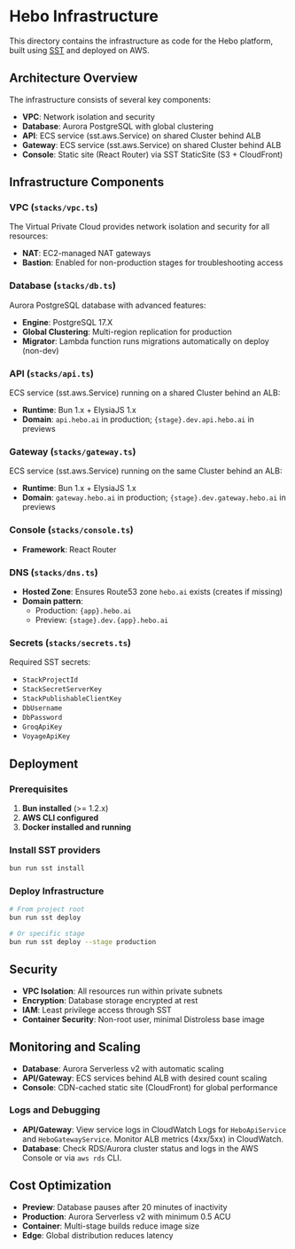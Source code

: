 # Hebo Infrastructure

This directory contains the infrastructure as code for the Hebo platform, built using [SST](https://sst.dev/) and deployed on AWS.

## Architecture Overview

The infrastructure consists of several key components:

- **VPC**: Network isolation and security
- **Database**: Aurora PostgreSQL with global clustering
- **API**: ECS service (sst.aws.Service) on shared Cluster behind ALB
- **Gateway**: ECS service (sst.aws.Service) on shared Cluster behind ALB
- **Console**: Static site (React Router) via SST StaticSite (S3 + CloudFront)

## Infrastructure Components

### VPC (`stacks/vpc.ts`)

The Virtual Private Cloud provides network isolation and security for all resources:

- **NAT**: EC2-managed NAT gateways
- **Bastion**: Enabled for non-production stages for troubleshooting access

### Database (`stacks/db.ts`)

Aurora PostgreSQL database with advanced features:

- **Engine**: PostgreSQL 17.X
- **Global Clustering**: Multi-region replication for production
- **Migrator**: Lambda function runs migrations automatically on deploy (non-dev)

### API (`stacks/api.ts`)

ECS service (sst.aws.Service) running on a shared Cluster behind an ALB:

- **Runtime**: Bun 1.x + ElysiaJS 1.x
- **Domain**: `api.hebo.ai` in production; `{stage}.dev.api.hebo.ai` in previews

### Gateway (`stacks/gateway.ts`)

ECS service (sst.aws.Service) running on the same Cluster behind an ALB:

- **Runtime**: Bun 1.x + ElysiaJS 1.x
- **Domain**: `gateway.hebo.ai` in production; `{stage}.dev.gateway.hebo.ai` in previews

### Console (`stacks/console.ts`)

- **Framework**: React Router

### DNS (`stacks/dns.ts`)

- **Hosted Zone**: Ensures Route53 zone `hebo.ai` exists (creates if missing)
- **Domain pattern**:
  - Production: `{app}.hebo.ai`
  - Preview: `{stage}.dev.{app}.hebo.ai`

### Secrets (`stacks/secrets.ts`)

Required SST secrets:

- `StackProjectId`
- `StackSecretServerKey`
- `StackPublishableClientKey`
- `DbUsername`
- `DbPassword`
- `GroqApiKey`
- `VoyageApiKey`

## Deployment

### Prerequisites

1. **Bun installed** (>= 1.2.x)
2. **AWS CLI configured**
3. **Docker installed and running**

### Install SST providers

```bash
bun run sst install
```

### Deploy Infrastructure

```bash
# From project root
bun run sst deploy

# Or specific stage
bun run sst deploy --stage production
```

## Security

- **VPC Isolation**: All resources run within private subnets
- **Encryption**: Database storage encrypted at rest
- **IAM**: Least privilege access through SST
- **Container Security**: Non-root user, minimal Distroless base image

## Monitoring and Scaling

- **Database**: Aurora Serverless v2 with automatic scaling
- **API/Gateway**: ECS services behind ALB with desired count scaling
- **Console**: CDN-cached static site (CloudFront) for global performance

### Logs and Debugging

- **API/Gateway**: View service logs in CloudWatch Logs for `HeboApiService` and `HeboGatewayService`. Monitor ALB metrics (4xx/5xx) in CloudWatch.
- **Database**: Check RDS/Aurora cluster status and logs in the AWS Console or via `aws rds` CLI.

## Cost Optimization

- **Preview**: Database pauses after 20 minutes of inactivity
- **Production**: Aurora Serverless v2 with minimum 0.5 ACU
- **Container**: Multi-stage builds reduce image size
- **Edge**: Global distribution reduces latency

